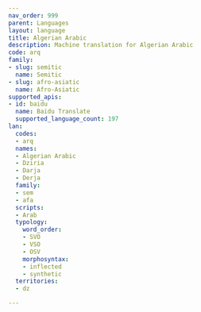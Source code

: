 ```yaml
---
nav_order: 999
parent: Languages
layout: language
title: Algerian Arabic
description: Machine translation for Algerian Arabic
code: arq
family:
- slug: semitic
  name: Semitic
- slug: afro-asiatic
  name: Afro-Asiatic
supported_apis:
- id: baidu
  name: Baidu Translate
  supported_language_count: 197
lan:
  codes:
  - arq
  names:
  - Algerian Arabic
  - Dziria
  - Darja
  - Derja
  family:
  - sem
  - afa
  scripts:
  - Arab
  typology:
    word_order:
    - SVO
    - VSO
    - OSV
    morphosyntax:
    - inflected
    - synthetic
  territories:
  - dz

---
```


